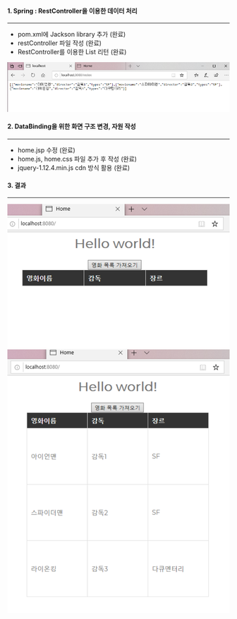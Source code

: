 #### 1. Spring : RestController을 이용한 데이터 처리
----------------------------------
* pom.xml에 Jackson library 추가 (완료)
* restController 파일 작성 (완료)
* RestController를 이용한 List<json> 리턴 (완료)

![결과1](./image/결과1.PNG)


#### 2. DataBinding을 위한 화면 구조 변경, 자원 작성
-------------------------
* home.jsp 수정 (완료)
* home.js, home.css 파일 추가 후 작성 (완료)
* jquery-1.12.4.min.js cdn 방식 활용 (완료)


#### 3. 결과
----------------------------------------------
![결과2](./image/결과2.PNG)
![결과3](./image/결과3.PNG)


